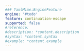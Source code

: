 ```yaml
---
### YamlMime:EngineFeature
engine: '#todo'
feature: continuation-escape
supported: false
#reference: 
#description: *content.description
#syntax: *content.syntax
#example: *content.example
---
```

